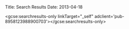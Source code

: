 Title: Search Results
Date: 2013-04-18

<script>
  (function() {
    var cx = '009936720657773785016:x3s2dszfj6s';
    var gcse = document.createElement('script');
    gcse.type = 'text/javascript';
    gcse.async = true;
    gcse.src = 'https://cse.google.com/cse.js?cx=' + cx;
    var s = document.getElementsByTagName('script')[0];
    s.parentNode.insertBefore(gcse, s);
  })();
</script>
<gcse:searchresults-only linkTarget="_self" adclient='pub-8958123988900703'></gcse:searchresults-only>